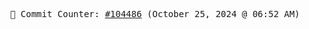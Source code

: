 <p align="center">
    <samp>
        📮 Commit Counter: <a href="https://github.com/Javascript-void0/Javascript-void0/commits/main">#104486</a> (October 25, 2024 @ 06:52 AM)
    </samp>
</p>